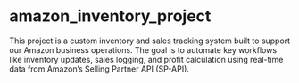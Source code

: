# amazon_inventory_project
This project is a custom inventory and sales tracking system built to support our Amazon business operations. The goal is to automate key workflows like inventory updates, sales logging, and profit calculation using real-time data from Amazon’s Selling Partner API (SP-API).
